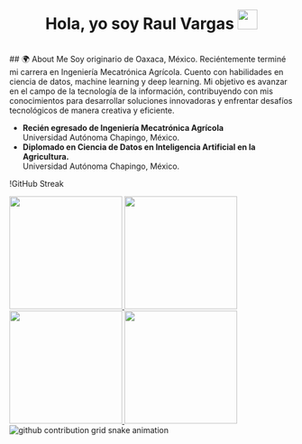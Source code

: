
<h1 align="center"><b>Hola, yo soy Raul Vargas </b><img src="https://media.giphy.com/media/hvRJCLFzcasrR4ia7z/giphy.gif" width="35"></h1>
<!--  -->
<br>
## 🌍 About Me
Soy originario de Oaxaca, México. Reciéntemente terminé mi carrera en Ingeniería Mecatrónica Agrícola. Cuento con habilidades en ciencia de datos, machine learning y deep learning. Mi objetivo es avanzar en el campo de la tecnología de la información, contribuyendo con mis conocimientos para desarrollar soluciones innovadoras y enfrentar desafíos tecnológicos de manera creativa y eficiente.

- **Recién egresado de Ingeniería Mecatrónica Agrícola**  
  Universidad Autónoma Chapingo, México.
- **Diplomado en Ciencia de Datos en Inteligencia Artificial en la Agricultura.**  
  Universidad Autónoma Chapingo, México.
  
 !GitHub Streak

<a href="https://github.com/anuraghazra/github-readme-stats#gh-dark-mode-only">
  <img height=200 src="https://github-readme-stats.vercel.app/api?username=rullvgs&show_icons=true&theme=gotham#gh-dark-mode-only" />
</a>
<a href="https://github.com/anuraghazra/github-readme-stats#gh-dark-mode-only">
  <img height=200 src="https://github-readme-stats.vercel.app/api/top-langs/?username=rullvgs&layout=compact&langs_count=8&hide=jupyter%20notebook&card_width=330&theme=gotham#gh-dark-mode-only" />
</a>
<a href="https://github.com/anuraghazra/github-readme-stats#gh-light-mode-only">
  <img height=200 src="https://github-readme-stats.vercel.app/api?username=rullvgs&show_icons=true&theme=catppuccin_latte#gh-light-mode-only" />
</a>
<a href="https://github.com/anuraghazra/github-readme-stats#gh-light-mode-only">
  <img height=200 src="https://github-readme-stats.vercel.app/api/top-langs/?username=rullvgs&layout=compact&langs_count=8&hide=jupyter%20notebook&card_width=330&theme=catppuccin_latte#gh-light-mode-only" />
</a>

<picture>
  <source media="(prefers-color-scheme: dark)" srcset="https://raw.githubusercontent.com/huiishan99/huiishan99/output/github-contribution-grid-snake-dark.svg">
  <source media="(prefers-color-scheme: light)" srcset="https://raw.githubusercontent.com/rullvgs/rullvgs/output/github-contribution-grid-snake.svg">
  <img alt="github contribution grid snake animation" src="https://raw.githubusercontent.com/rullvgs/rullvgs/output/github-contribution-grid-snake.svg">
</picture>  

<!--
**rullvgs/rullvgs** is a ✨ _special_ ✨ repository because its `README.md` (this file) appears on your GitHub profile.

Here are some ideas to get you started:

- 🔭 I’m currently working on ...
- 🌱 I’m currently learning ...
- 👯 I’m looking to collaborate on ...
- 🤔 I’m looking for help with ...
- 💬 Ask me about ...
- 📫 How to reach me: ...
- 😄 Pronouns: ...
- ⚡ Fun fact: ...
-->
